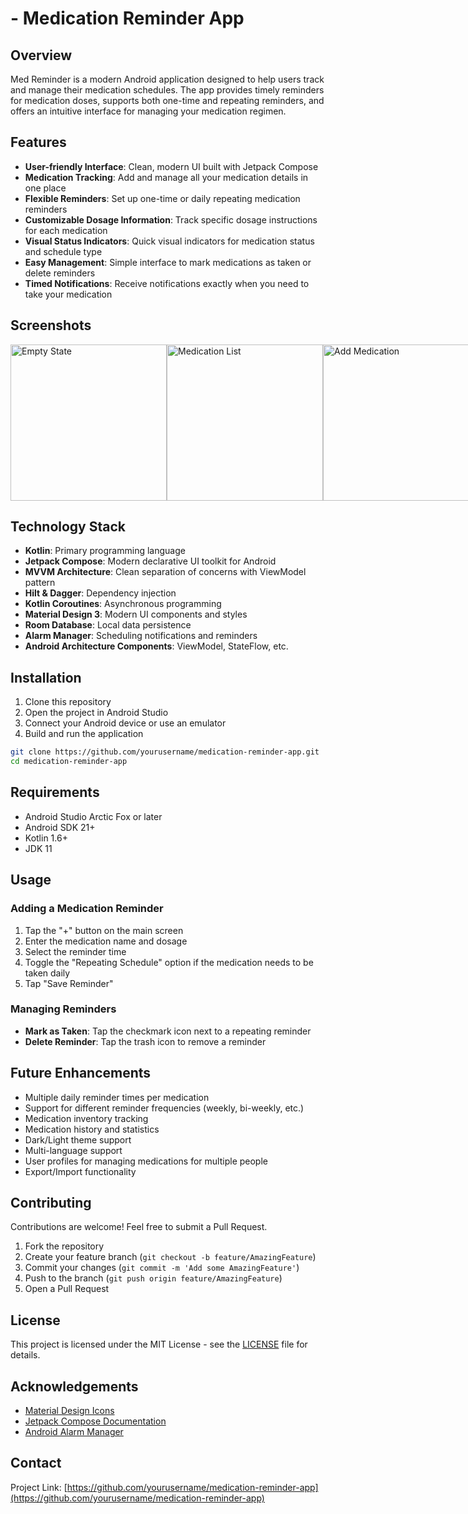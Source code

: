 # - Medication Reminder App


## Overview

Med Reminder is a modern Android application designed to help users track and manage their medication schedules. The app provides timely reminders for medication doses, supports both one-time and repeating reminders, and offers an intuitive interface for managing your medication regimen.

## Features

- **User-friendly Interface**: Clean, modern UI built with Jetpack Compose
- **Medication Tracking**: Add and manage all your medication details in one place
- **Flexible Reminders**: Set up one-time or daily repeating medication reminders
- **Customizable Dosage Information**: Track specific dosage instructions for each medication
- **Visual Status Indicators**: Quick visual indicators for medication status and schedule type
- **Easy Management**: Simple interface to mark medications as taken or delete reminders
- **Timed Notifications**: Receive notifications exactly when you need to take your medication

## Screenshots

<div style="display: flex; flex-direction: row;">
 

 <img src=" ![image](https://github.com/user-attachments/assets/dbbc4fd3-c32e-4567-8dae-f2cb9cbbb24f)" width="250" alt="Empty State">
  <img src="/screenshots/medication_list.png" width="250" alt="Medication List">
  <img src="/screenshots/add_medication.png" width="250" alt="Add Medication">
</div>

## Technology Stack

- **Kotlin**: Primary programming language
- **Jetpack Compose**: Modern declarative UI toolkit for Android
- **MVVM Architecture**: Clean separation of concerns with ViewModel pattern
- **Hilt & Dagger**: Dependency injection
- **Kotlin Coroutines**: Asynchronous programming
- **Material Design 3**: Modern UI components and styles
- **Room Database**: Local data persistence
- **Alarm Manager**: Scheduling notifications and reminders
- **Android Architecture Components**: ViewModel, StateFlow, etc.

## Installation

1. Clone this repository
2. Open the project in Android Studio
3. Connect your Android device or use an emulator
4. Build and run the application

```bash
git clone https://github.com/yourusername/medication-reminder-app.git
cd medication-reminder-app
```

## Requirements

- Android Studio Arctic Fox or later
- Android SDK 21+
- Kotlin 1.6+
- JDK 11

## Usage

### Adding a Medication Reminder
1. Tap the "+" button on the main screen
2. Enter the medication name and dosage
3. Select the reminder time
4. Toggle the "Repeating Schedule" option if the medication needs to be taken daily
5. Tap "Save Reminder"

### Managing Reminders
- **Mark as Taken**: Tap the checkmark icon next to a repeating reminder
- **Delete Reminder**: Tap the trash icon to remove a reminder

## Future Enhancements

- Multiple daily reminder times per medication
- Support for different reminder frequencies (weekly, bi-weekly, etc.)
- Medication inventory tracking
- Medication history and statistics
- Dark/Light theme support
- Multi-language support
- User profiles for managing medications for multiple people
- Export/Import functionality

## Contributing

Contributions are welcome! Feel free to submit a Pull Request.

1. Fork the repository
2. Create your feature branch (`git checkout -b feature/AmazingFeature`)
3. Commit your changes (`git commit -m 'Add some AmazingFeature'`)
4. Push to the branch (`git push origin feature/AmazingFeature`)
5. Open a Pull Request

## License

This project is licensed under the MIT License - see the [LICENSE](LICENSE) file for details.

## Acknowledgements

- [Material Design Icons](https://material.io/resources/icons/)
- [Jetpack Compose Documentation](https://developer.android.com/jetpack/compose)
- [Android Alarm Manager](https://developer.android.com/reference/android/app/AlarmManager)

## Contact

Project Link: [https://github.com/yourusername/medication-reminder-app](https://github.com/yourusername/medication-reminder-app)
